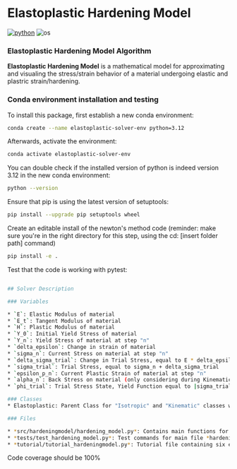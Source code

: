 # Elastoplastic Hardening Model

[![python](https://img.shields.io/badge/python-3.12-blue.svg)](https://www.python.org/)
![os](https://img.shields.io/badge/os-ubuntu%20|%20macos%20|%20windows-blue.svg)




### Elastoplastic Hardening Model Algorithm

**Elastoplastic Hardening Model** is a mathematical model for approximating and visualing the stress/strain behavior of a material undergoing elastic and plastric strain/hardening. 




### Conda environment installation and testing

To install this package, first establish a new conda environment:
```bash
conda create --name elastoplastic-solver-env python=3.12
```
Afterwards, activate the environment:
```bash
conda activate elastoplastic-solver-env
```

You can double check if the installed version of python is indeed version 3.12 in the new conda environment:
```bash
python --version
```

Ensure that pip is using the latest version of setuptools:
```bash
pip install --upgrade pip setuptools wheel
```

Create an editable install of the newton's method code (reminder: make sure you're in the right directory for this step, using the cd: [insert folder path] command)
```bash
pip install -e .
```

Test that the code is working with pytest:
```bash

## Solver Description

### Variables

* `E`: Elastic Modulus of material
* `E_t`: Tangent Modulus of material
* `H`: Plastic Modulus of material
* `Y_0`: Initial Yield Stress of material
* `Y_n`: Yield Stress of material at step "n"
* `delta_epsilon`: Change in strain of material
* `sigma_n`: Current Stress on material at step "n"
* `delta_sigma_trial`: Change in Trial Stress, equal to E * delta_epsilon
* `sigma_trial`: Trial Stress, equal to sigma_n + delta_sigma_trial
* `epsilon_p_n`: Current Plastic Strain of material at step "n"
* `alpha_n`: Back Stress on material (only considering during Kinematic Hardening)
* `phi_trial`: Trial Stress State, Yield Function equal to |sigma_trial| - Y_n

### Classes
* Elastoplastic: Parent Class for "Isotropic" and "Kinematic" classes which utilize separate solver formulae for input variables.

### Files

* *src/hardeningmodel/hardening_model.py*: Contains main functions for iteratively calculating stress values based on input strain values and selected hardening mode (model type).
* *tests/test_hardening_model.py*: Test commands for main file *hardening_model*
* *tutorial/tutorial_hardeningmodel.py*: Tutorial file containing six example problems that can be copied and run
```

Code coverage should be 100%
